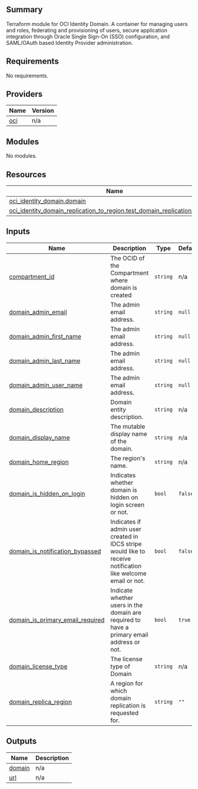 ## Summary
Terraform module for OCI Identity Domain.
A container for managing users and roles, federating and provisioning
of users, secure application integration through Oracle Single Sign-On (SSO)
configuration, and SAML/OAuth based Identity Provider administration.

<!-- BEGIN_TF_DOCS -->
## Requirements

No requirements.

## Providers

| Name | Version |
|------|---------|
| <a name="provider_oci"></a> [oci](#provider\_oci) | n/a |

## Modules

No modules.

## Resources

| Name | Type |
|------|------|
| [oci_identity_domain.domain](https://registry.terraform.io/providers/oracle/oci/latest/docs/resources/identity_domain) | resource |
| [oci_identity_domain_replication_to_region.test_domain_replication_to_region](https://registry.terraform.io/providers/oracle/oci/latest/docs/resources/identity_domain_replication_to_region) | resource |

## Inputs

| Name | Description | Type | Default | Required |
|------|-------------|------|---------|:--------:|
| <a name="input_compartment_id"></a> [compartment\_id](#input\_compartment\_id) | The OCID of the Compartment where domain is created | `string` | n/a | yes |
| <a name="input_domain_admin_email"></a> [domain\_admin\_email](#input\_domain\_admin\_email) | The admin email address. | `string` | `null` | no |
| <a name="input_domain_admin_first_name"></a> [domain\_admin\_first\_name](#input\_domain\_admin\_first\_name) | The admin email address. | `string` | `null` | no |
| <a name="input_domain_admin_last_name"></a> [domain\_admin\_last\_name](#input\_domain\_admin\_last\_name) | The admin email address. | `string` | `null` | no |
| <a name="input_domain_admin_user_name"></a> [domain\_admin\_user\_name](#input\_domain\_admin\_user\_name) | The admin email address. | `string` | `null` | no |
| <a name="input_domain_description"></a> [domain\_description](#input\_domain\_description) | Domain entity description. | `string` | n/a | yes |
| <a name="input_domain_display_name"></a> [domain\_display\_name](#input\_domain\_display\_name) | The mutable display name of the domain. | `string` | n/a | yes |
| <a name="input_domain_home_region"></a> [domain\_home\_region](#input\_domain\_home\_region) | The region's name. | `string` | n/a | yes |
| <a name="input_domain_is_hidden_on_login"></a> [domain\_is\_hidden\_on\_login](#input\_domain\_is\_hidden\_on\_login) | Indicates whether domain is hidden on login screen or not. | `bool` | `false` | no |
| <a name="input_domain_is_notification_bypassed"></a> [domain\_is\_notification\_bypassed](#input\_domain\_is\_notification\_bypassed) | Indicates if admin user created in IDCS stripe would like to receive notification like welcome email or not. | `bool` | `false` | no |
| <a name="input_domain_is_primary_email_required"></a> [domain\_is\_primary\_email\_required](#input\_domain\_is\_primary\_email\_required) | Indicate whether users in the domain are required to have a primary email address or not. | `bool` | `true` | no |
| <a name="input_domain_license_type"></a> [domain\_license\_type](#input\_domain\_license\_type) | The license type of Domain | `string` | n/a | yes |
| <a name="input_domain_replica_region"></a> [domain\_replica\_region](#input\_domain\_replica\_region) | A region for which domain replication is requested for. | `string` | `""` | no |

## Outputs

| Name | Description |
|------|-------------|
| <a name="output_domain"></a> [domain](#output\_domain) | n/a |
| <a name="output_url"></a> [url](#output\_url) | n/a |
<!-- END_TF_DOCS -->    